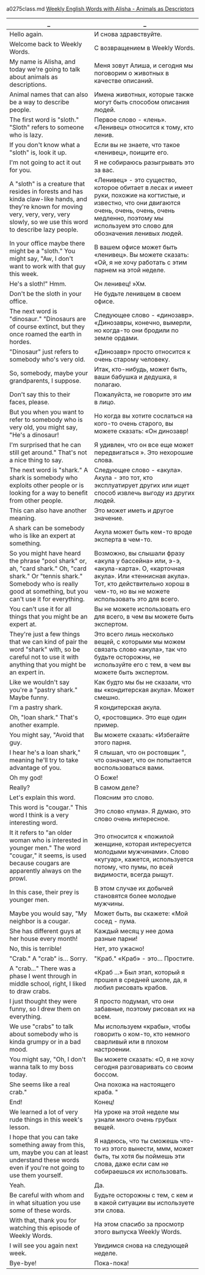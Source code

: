 a0275class.md
[Weekly English Words with Alisha - Animals as Descriptors
](https://www.youtube.com/watch?v=1V_KJ0MG0Jc)





_|_
--|--
Hello again.|И снова здравствуйте.
Welcome back to Weekly Words.|С возвращением в Weekly Words.
My name is Alisha, and today we're going to talk about animals as descriptions.|Меня зовут Алиша, и сегодня мы поговорим о животных в качестве описаний.
Animal names that can also be a way to describe people.|Имена животных, которые также могут быть способом описания людей.
The first word is "sloth." "Sloth" refers to someone who is lazy.|Первое слово - «лень». «Ленивец» относится к тому, кто ленив.
If you don't know what a "sloth" is, look it up.|Если вы не знаете, что такое «ленивец», поищите его.
I'm not going to act it out for you.|Я не собираюсь разыгрывать это за вас.
A "sloth" is a creature that resides in forests and has kinda claw-like hands, and they're known for moving very, very, very, very slowly, so we use this word to describe lazy people.|«Ленивец» - это существо, которое обитает в лесах и имеет руки, похожие на когтистые, и известно, что они двигаются очень, очень, очень, очень медленно, поэтому мы используем это слово для обозначения ленивых людей.
In your office maybe there might be a "sloth." You might say, "Aw, I don't want to work with that guy this week.|В вашем офисе может быть «ленивец». Вы можете сказать: «Ой, я не хочу работать с этим парнем на этой неделе.
He's a sloth!" Hmm.|Он ленивец! »Хм.
Don't be the sloth in your office.|Не будьте ленивцем в своем офисе.
The next word is "dinosaur." "Dinosaurs are of course extinct, but they once roamed the earth in hordes.|Следующее слово - «динозавр». «Динозавры, конечно, вымерли, но когда-то они бродили по земле ордами.
"Dinosaur" just refers to somebody who's very old.|«Динозавр» просто относится к очень старому человеку.
So, somebody, maybe your grandparents, I suppose.|Итак, кто-нибудь, может быть, ваши бабушка и дедушка, я полагаю.
Don't say this to their faces, please.|Пожалуйста, не говорите это им в лицо.
But you when you want to refer to somebody who is very old, you might say, "He's a dinosaur!|Но когда вы хотите сослаться на кого-то очень старого, вы можете сказать: «Он динозавр!
I'm surprised that he can still get around." That's not a nice thing to say.|Я удивлен, что он все еще может передвигаться ». Это нехорошие слова.
The next word is "shark." A shark is somebody who exploits other people or is looking for a way to benefit from other people.|Следующее слово - «акула». Акула - это тот, кто эксплуатирует других или ищет способ извлечь выгоду из других людей.
This can also have another meaning.|Это может иметь и другое значение.
A shark can be somebody who is like an expert at something.|Акула может быть кем-то вроде эксперта в чем-то.
So you might have heard the phrase "pool shark" or, ah, "card shark." Oh, "card shark." Or "tennis shark." Somebody who is really good at something, but you can't use it for everything.|Возможно, вы слышали фразу «акула у бассейна» или, э-э, «акула-карта». О, «карточная акула». Или «теннисная акула». Тот, кто действительно хорош в чем-то, но вы не можете использовать это для всего.
You can't use it for all things that you might be an expert at.|Вы не можете использовать его для всего, в чем вы можете быть экспертом.
They're just a few things that we can kind of pair the word "shark" with, so be careful not to use it with anything that you might be an expert in.|Это всего лишь несколько вещей, с которыми мы можем связать слово «акула», так что будьте осторожны, не используйте его с тем, в чем вы можете быть экспертом.
Like we wouldn't say you're a "pastry shark." Maybe funny.|Как будто мы бы не сказали, что вы «кондитерская акула». Может смешно.
I'm a pastry shark.|Я кондитерская акула.
Oh, "loan shark." That's another example.|О, «ростовщик». Это еще один пример.
You might say, "Avoid that guy.|Вы можете сказать: «Избегайте этого парня.
I hear he's a loan shark," meaning he'll try to take advantage of you.|Я слышал, что он ростовщик ", что означает, что он попытается воспользоваться вами.
Oh my god!|О Боже!
Really?|В самом деле?
Let's explain this word.|Поясним это слово.
This word is "cougar." This word I think is a very interesting word.|Это слово «пума». Я думаю, это слово очень интересное.
It it refers to "an older woman who is interested in younger men." The word "cougar," it seems, is used because cougars are apparently always on the prowl.|Это относится к «пожилой женщине, которая интересуется молодыми мужчинами». Слово «кугуар», кажется, используется потому, что пумы, по всей видимости, всегда рыщут.
In this case, their prey is younger men.|В этом случае их добычей становятся более молодые мужчины.
Maybe you would say, "My neighbor is a cougar.|Может быть, вы скажете: «Мой сосед - пума.
She has different guys at her house every month!|Каждый месяц у нее дома разные парни!
No, this is terrible!|Нет, это ужасно!
"Crab." A "crab" is… Sorry.|"Краб." «Краб» - это… Простите.
A "crab..." There was a phase I went through in middle school, right, I liked to draw crabs.|«Краб ...» Был этап, который я прошел в средней школе, да, я любил рисовать крабов.
I just thought they were funny, so I drew them on everything.|Я просто подумал, что они забавные, поэтому рисовал их на всем.
We use "crabs" to talk about somebody who is kinda grumpy or in a bad mood.|Мы используем «крабы», чтобы говорить о ком-то, кто немного сварливый или в плохом настроении.
You might say, "Oh, I don't wanna talk to my boss today.|Вы можете сказать: «О, я не хочу сегодня разговаривать со своим боссом.
She seems like a real crab."|Она похожа на настоящего краба. "
End!|Конец!
We learned a lot of very rude things in this week's lesson.|На уроке на этой неделе мы узнали много очень грубых вещей.
I hope that you can take something away from this, um, maybe you can at least understand these words even if you're not going to use them yourself.|Я надеюсь, что ты сможешь что-то из этого вынести, ммм, может быть, ты хотя бы поймешь эти слова, даже если сам не собираешься их использовать.
Yeah.|Да.
Be careful with whom and in what situation you use some of these words.|Будьте осторожны с тем, с кем и в какой ситуации вы используете эти слова.
With that, thank you for watching this episode of Weekly Words.|На этом спасибо за просмотр этого выпуска Weekly Words.
I will see you again next week.|Увидимся снова на следующей неделе.
Bye-bye!|Пока-пока!

